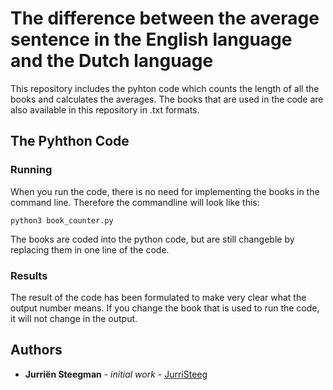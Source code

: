 # The difference between the average sentence in the English language and the Dutch language

This repository includes the pyhton code which counts the length of all the books and calculates the averages. The books that are used in the code are also available in this repository in .txt formats.

## The Pyhthon Code
### Running

When you run the code, there is no need for implementing the books in the command line. Therefore the commandline will look like this:
```
python3 book_counter.py
```
The books are coded into the python code, but are still changeble by replacing them in one line of the code.

### Results

The result of the code has been formulated to make very clear what the output number means. If you change the book that is used to run the code, it will not change in the output.

## Authors
* **Jurriën Steegman** - *initial work* - [JurriSteeg](https://github.com/JurriSteeg)
